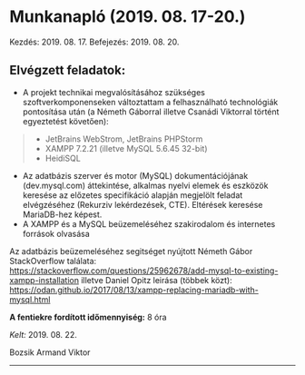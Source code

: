# Munkanapló (2019. 08. 17-20.)

Kezdés: 2019. 08. 17.
Befejezés: 2019. 08. 20.

## Elvégzett feladatok:

* A projekt technikai megvalósításához szükséges szoftverkomponenseken változtattam a felhasználható technológiák pontosítása után (a Németh Gáborral illetve Csanádi Viktorral történt egyeztetést követően): 

> * JetBrains WebStrom, JetBrains PHPStorm
> * XAMPP 7.2.21 (illetve MySQL 5.6.45 32-bit)
> * HeidiSQL

* Az adatbázis szerver és motor (MySQL) dokumentációjának (dev.mysql.com) áttekintése, alkalmas nyelvi elemek és eszközök keresése az előzetes specifikáció alapján megjelölt feladat elvégzéséhez (Rekurziv lekérdezések, CTE). Eltérések keresése MariaDB-hez képest.
* A XAMPP és a MySQL beüzemeléséhez szakirodalom és internetes források olvasása

Az adatbázis beüzemeléséhez segitséget nyújtott Németh Gábor StackOverflow találata: https://stackoverflow.com/questions/25962678/add-mysql-to-existing-xampp-installation
illetve Daniel Opitz leirása (többek közt): https://odan.github.io/2017/08/13/xampp-replacing-mariadb-with-mysql.html 

**A fentiekre fordított időmennyiség:** 8 óra


*Kelt:* 2019. 08. 22. 

Bozsik Armand Viktor

---